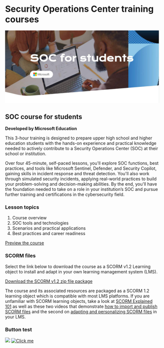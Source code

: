 # Security Operations Center training courses
![Alt text](/i/hero-2.jpg?raw=true "Hero Image")
## SOC course for students
**Developed by Microsoft Education**

This 3-hour training is designed to prepare upper high school and higher education students with the hands-on experience and practical knowledge needed to actively contribute to a Security Operations Center (SOC) at their school or institution.

Over four 45-minute, self-paced lessons, you'll explore SOC functions, best practices, and tools like Microsoft Sentinel, Defender, and Security Copilot, gaining skills in incident response and threat detection. You'll also work through simulated security incidents, applying real-world practices to build your problem-solving and decision-making abilities. By the end, you'll have the foundation needed to take on a role in your institution’s SOC and pursue further training and certifications in the cybersecurity field.

### Lesson topics
1. Course overview
2. SOC tools and technologies
3. Scenarios and practical applications
4. Best practices and career readiness

[Preview the course](https://sburt1.github.io/socsinabox/content/#/)

### SCORM files
Select the link below to download the course as a SCORM v1.2 Learning object to install and adapt in your own learning management system (LMS).

[Download the SCORM v1.2 zip file package](https://github.com/sburt1/socsinabox/raw/refs/heads/main/SOCs-in-a-Box-SCORM.zip)

The course and its associated resources are packaged as a SCORM 1.2 learning object which is compatible with most LMS platforms. If you are unfamiliar with SCORM learning objects, take a look at [SCORM Explained 101](https://scorm.com/scorm-explained/one-minute-scorm-overview/) as well as these two videos that demonstrate [how to import and publish SCORM files](https://k12blueprint.com/sites/default/files/elearning/SCORM-1%20Import%20and%20Publish.mp4) and the second on [adapting and personalizing SCORM files](https://k12blueprint.com/sites/default/files/elearning/SCORM%202%20Personalize.mp4) in your LMS.

### Button test
[<img src="https://s18955.pcdn.co/wp-content/uploads/2018/02/github.png" width="25"/>](https://github.com/user/repository/subscription)
[<img src="https://s18955.pcdn.co/wp-content/uploads/2018/02/github.png" alt="Click me" width="25" />](https://github.com/user/repository/subscription)
